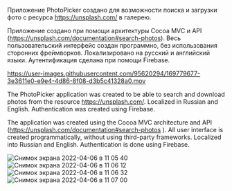 Приложение PhotoPicker создано для возможности поиска и загрузки фото с ресурса https://unsplash.com/ в галерею.

Приложение создано при помощи архитектуры Cocoa MVC и API (https://unsplash.com/documentation#search-photos). Весь пользовательский интерфейс создан программно, без использования сторонних фреймворков. Локализировано на русский и английский языки. Аутентификация сделана при помощи Firebase. 

https://user-images.githubusercontent.com/95620294/169779677-3e3611e0-e9e4-4d86-8f08-d3b5c41328a0.mov

The PhotoPicker application was created to be able to search and download photos from the resource https://unsplash.com/. Localized in Russian and English. Authentication was created using Firebase. 

The application was created using the Cocoa MVC architecture and API (https://unsplash.com/documentation#search-photos ). All user interface is created programmatically, without using third-party frameworks. Localized into Russian and English. Authentication is done using Firebase.

![Снимок экрана 2022-04-06 в 11 05 40](https://user-images.githubusercontent.com/95620294/161927029-74c09610-3d53-41ef-8991-0e5d641eb531.png)
![Снимок экрана 2022-04-06 в 11 06 12](https://user-images.githubusercontent.com/95620294/161927052-169406d6-dc12-4c69-a288-572ce15430ee.png)
![Снимок экрана 2022-04-06 в 11 06 32](https://user-images.githubusercontent.com/95620294/161927086-e9aafc2f-bf32-4492-8778-91264615820e.png)
![Снимок экрана 2022-04-06 в 11 07 00](https://user-images.githubusercontent.com/95620294/161927109-11229dfd-2e0e-4ee4-b2f1-5b1a8ab78b7a.png)


